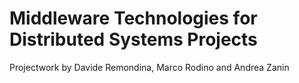 # Middleware Technologies for Distributed Systems Projects
Projectwork by Davide Remondina, Marco Rodino and Andrea Zanin
